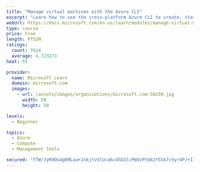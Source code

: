 ```yaml
---
title: "Manage virtual machines with the Azure CLI"
excerpt: "Learn how to use the cross-platform Azure CLI to create, start, stop, and perform other management tasks related to virtual machines in Azure."
webUrl: https://docs.microsoft.com/en-us/learn/modules/manage-virtual-machines-with-azure-cli/
type: course
price: Free
length: PT51M
ratings:
  count: 7614
  average: 4.723273
heat: 55

provider:
  name: Microsoft Learn
  domain: microsoft.com
  images:
    - url: /assets/images/organizations/microsoft.com-50x50.jpg
      width: 50
      height: 50

levels:
  - Beginner

topics:
  - Azure
  - Compute
  - Management Tools

secured: "FTW/JyR9OG4gKMLaa+2nkjtvVlUca6c45Q3lcPWdzPtb62YSSk7chyr4P/+I18r7yOc9LQiheO5GmbIhgLVBlth+GVJrDmbHIOxKq2Nxm1e/FRVr6dK7stdmCHqsb09YLalu+qq5KklSEVhoJaqe095i2hNYDWelz2ypc7rYVQLyw8RBuj9E3oWpBhpyFuKzrqLHUPgAjMvoLlUlwMb4SpsJAiXy/JcXiA/nSdXdP6W5YpfA81pZvMQY2sJQFZIkYNQ6WduIoC+yLX/l79xoc0brNcfSJPYZtVPUGImRPAu/8zE7i2CFOskaeg3ed2ge1/ZxiXAfq+19swmAz90walHjp0v0sjvcYJoPB4vPJD7uv4AfsDeSTT+tDjGTSsp5Gw1Dtj1ggWl3Pv6kGNSy3n2PJWakxSSYdAA4R2FUN8o=;rFMlfFaClmuKhhs+knLyHg=="
---
```


